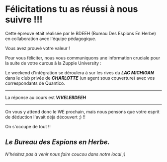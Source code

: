 # Félicitations tu as réussi à nous suivre !!! 

Cette épreuve était réalisée par le BDEEH (Bureau Des Espions En Herbe) en collaboration avec l'équipe pédagogique. 



Vous avez prouvé votre valeur !

Pour vous féliciter, nous vous communiquons une information cruciale pour la suite de votre curcus à la Zupple University : 

Le weekend d'intégration se déroulera à sur les rives du _**LAC MICHIGAN**_ dans le club privée de _**CHARLOTTE**_ (un agent sous couverture) avec vos correspondants de Quantico.

----

La réponse au cours est _**VIVELEBDEEH**_

----


On vous y attend donc le WE prochain, mais nous pensons que votre esprit de déduction l'avait déjà découvert ;) !!

On s'occupe de tout !!



_**Le Bureau des Espions en Herbe.**_ 
----

*N'hésitez pas à venir nous faire coucou dans notre local ;)*
